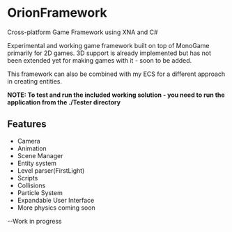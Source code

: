 # OrionFramework
Cross-platform Game Framework using XNA and C#

Experimental and working game framework built on top of MonoGame primarily for 2D games.
3D support is already implemented but has not been extended yet for making games with it - soon to be added.

This framework can also be combined with my ECS for a different approach in creating entities.

**NOTE: To test and run the included working solution - you need to run the application from the ./Tester directory**

## Features ##
* Camera
* Animation
* Scene Manager
* Entity system
* Level parser(FirstLight)
* Scripts
* Collisions
* Particle System
* Expandable User Interface
* More physics coming soon

--Work in progress
